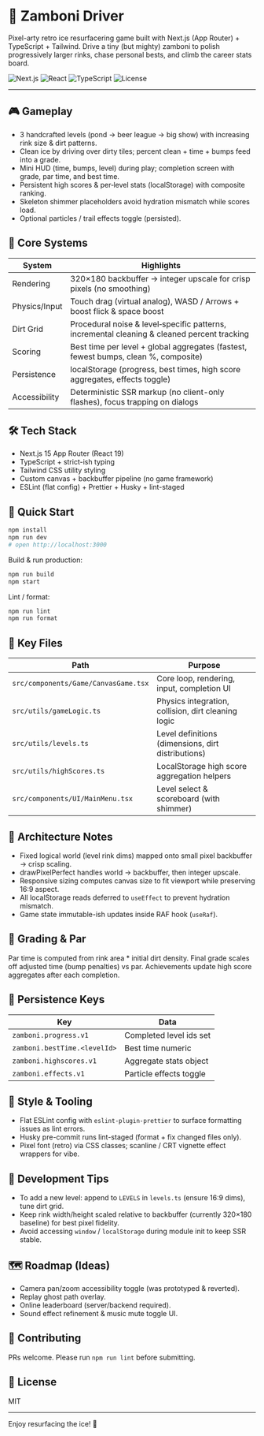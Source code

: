 # 🧊 Zamboni Driver

Pixel-arty retro ice resurfacering game built with Next.js (App Router) + TypeScript + Tailwind. Drive a tiny (but mighty) zamboni to polish progressively larger rinks, chase personal bests, and climb the career stats board.

![Next.js](https://img.shields.io/badge/Next.js-15-black?style=flat&logo=next.js) ![React](https://img.shields.io/badge/React-19-61dafb?style=flat&logo=react) ![TypeScript](https://img.shields.io/badge/TypeScript-5-3178c6?style=flat&logo=typescript) ![License](https://img.shields.io/badge/License-MIT-green?style=flat)

---

## 🎮 Gameplay

- 3 handcrafted levels (pond -> beer league -> big show) with increasing rink size & dirt patterns.
- Clean ice by driving over dirty tiles; percent clean + time + bumps feed into a grade.
- Mini HUD (time, bumps, level) during play; completion screen with grade, par time, and best time.
- Persistent high scores & per‑level stats (localStorage) with composite ranking.
- Skeleton shimmer placeholders avoid hydration mismatch while scores load.
- Optional particles / trail effects toggle (persisted).

## 🧪 Core Systems

| System        | Highlights                                                                                  |
| ------------- | ------------------------------------------------------------------------------------------- |
| Rendering     | 320×180 backbuffer -> integer upscale for crisp pixels (no smoothing)                       |
| Physics/Input | Touch drag (virtual analog), WASD / Arrows + boost flick & space boost                      |
| Dirt Grid     | Procedural noise & level‑specific patterns, incremental cleaning & cleaned percent tracking |
| Scoring       | Best time per level + global aggregates (fastest, fewest bumps, clean %, composite)         |
| Persistence   | localStorage (progress, best times, high score aggregates, effects toggle)                  |
| Accessibility | Deterministic SSR markup (no client-only flashes), focus trapping on dialogs                |

## 🛠 Tech Stack

- Next.js 15 App Router (React 19)
- TypeScript + strict-ish typing
- Tailwind CSS utility styling
- Custom canvas + backbuffer pipeline (no game framework)
- ESLint (flat config) + Prettier + Husky + lint-staged

## 🚀 Quick Start

```bash
npm install
npm run dev
# open http://localhost:3000
```

Build & run production:

```bash
npm run build
npm start
```

Lint / format:

```bash
npm run lint
npm run format
```

## 📁 Key Files

| Path                                 | Purpose                                             |
| ------------------------------------ | --------------------------------------------------- |
| `src/components/Game/CanvasGame.tsx` | Core loop, rendering, input, completion UI          |
| `src/utils/gameLogic.ts`             | Physics integration, collision, dirt cleaning logic |
| `src/utils/levels.ts`                | Level definitions (dimensions, dirt distributions)  |
| `src/utils/highScores.ts`            | LocalStorage high score aggregation helpers         |
| `src/components/UI/MainMenu.tsx`     | Level select & scoreboard (with shimmer)            |

## 🧩 Architecture Notes

- Fixed logical world (level rink dims) mapped onto small pixel backbuffer -> crisp scaling.
- drawPixelPerfect handles world -> backbuffer, then integer upscale.
- Responsive sizing computes canvas size to fit viewport while preserving 16:9 aspect.
- All localStorage reads deferred to `useEffect` to prevent hydration mismatch.
- Game state immutable-ish updates inside RAF hook (`useRaf`).

## 🏅 Grading & Par

Par time is computed from rink area \* initial dirt density. Final grade scales off adjusted time (bump penalties) vs par. Achievements update high score aggregates after each completion.

## 🔐 Persistence Keys

| Key                          | Data                    |
| ---------------------------- | ----------------------- |
| `zamboni.progress.v1`        | Completed level ids set |
| `zamboni.bestTime.<levelId>` | Best time numeric       |
| `zamboni.highscores.v1`      | Aggregate stats object  |
| `zamboni.effects.v1`         | Particle effects toggle |

## 🧵 Style & Tooling

- Flat ESLint config with `eslint-plugin-prettier` to surface formatting issues as lint errors.
- Husky pre-commit runs lint-staged (format + fix changed files only).
- Pixel font (retro) via CSS classes; scanline / CRT vignette effect wrappers for vibe.

## 🐞 Development Tips

- To add a new level: append to `LEVELS` in `levels.ts` (ensure 16:9 dims), tune dirt grid.
- Keep rink width/height scaled relative to backbuffer (currently 320×180 baseline) for best pixel fidelity.
- Avoid accessing `window` / `localStorage` during module init to keep SSR stable.

## 🗺 Roadmap (Ideas)

- Camera pan/zoom accessibility toggle (was prototyped & reverted).
- Replay ghost path overlay.
- Online leaderboard (server/backend required).
- Sound effect refinement & music mute toggle UI.

## 🤝 Contributing

PRs welcome. Please run `npm run lint` before submitting.

## 📄 License

MIT

---

Enjoy resurfacing the ice! 🧊
